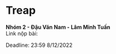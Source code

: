 # Treap
**Nhóm 2 - Đậu Văn Nam - Lâm Minh Tuấn** <br />
Link nộp bài: <br />

Deadline: 23:59 8/12/2022
